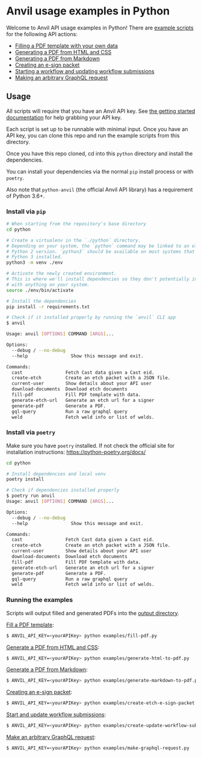# Anvil usage examples in Python

Welcome to Anvil API usage examples in Python! There are [example scripts](examples) for the following API actions:

* [Filling a PDF template with your own data](examples/fill-pdf.py)
* [Generating a PDF from HTML and CSS](examples/generate-html-to-pdf.py)
* [Generating a PDF from Markdown](examples/generate-markdown-to-pdf.py)
* [Creating an e-sign packet](examples/create-etch-e-sign-packet.py)
* [Starting a workflow and updating workflow submissions](examples/create-update-workflow-submission.py)
* [Making an arbitrary GraphQL request](examples/make-graphql-request.py)

## Usage

All scripts will require that you have an Anvil API key.
See [the getting started documentation](https://www.useanvil.com/docs/api/getting-started) for help grabbing your API
key.

Each script is set up to be runnable with minimal input. Once you have an API key, you can clone this repo and run the
example scripts from this directory.

Once you have this repo cloned, cd into this `python` directory and install the dependencies.

You can install your dependencies via the normal `pip` install process or with `poetry`.

Also note that `python-anvil` (the official Anvil API library) has a requirement of Python 3.6+.

### Install via `pip`

```sh
# When starting from the repository's base directory
cd python

# Create a virtualenv in the `./python` directory.
# Depending on your system, the `python` command may be linked to an older
# Python 2 version. `python3` should be available on most systems that have
# Python 3 installed.
python3 -m venv ./env

# Activate the newly created environment.
# This is where we'll install dependencies so they don't potentially interfere
# with anything on your system.
source ./env/bin/activate

# Install the dependencies
pip install -r requirements.txt

# Check if it installed properly by running the `anvil` CLI app
$ anvil

Usage: anvil [OPTIONS] COMMAND [ARGS]...

Options:
  --debug / --no-debug
  --help                Show this message and exit.

Commands:
  cast                Fetch Cast data given a Cast eid.
  create-etch         Create an etch packet with a JSON file.
  current-user        Show details about your API user
  download-documents  Download etch documents
  fill-pdf            Fill PDF template with data.
  generate-etch-url   Generate an etch url for a signer
  generate-pdf        Generate a PDF.
  gql-query           Run a raw graphql query
  weld                Fetch weld info or list of welds.
```

### Install via `poetry`

Make sure you have `poetry` installed. If not check the official site for
installation instructions: https://python-poetry.org/docs/

```sh
cd python

# Install dependencies and local venv
poetry install

# Check if dependencies installed properly
$ poetry run anvil
Usage: anvil [OPTIONS] COMMAND [ARGS]...

Options:
  --debug / --no-debug
  --help                Show this message and exit.

Commands:
  cast                Fetch Cast data given a Cast eid.
  create-etch         Create an etch packet with a JSON file.
  current-user        Show details about your API user
  download-documents  Download etch documents
  fill-pdf            Fill PDF template with data.
  generate-etch-url   Generate an etch url for a signer
  generate-pdf        Generate a PDF.
  gql-query           Run a raw graphql query
  weld                Fetch weld info or list of welds.
```

### Running the examples

Scripts will output filled and generated PDFs into the [output directory](output).

[Fill a PDF template](examples/fill-pdf.py):

```sh
$ ANVIL_API_KEY=<yourAPIKey> python examples/fill-pdf.py
```

[Generate a PDF from HTML and CSS](examples/generate-html-to-pdf.py):

```sh
$ ANVIL_API_KEY=<yourAPIKey> python examples/generate-html-to-pdf.py
```

[Generate a PDF from Markdown](examples/generate-markdown-to-pdf.py):

```sh
$ ANVIL_API_KEY=<yourAPIKey> python examples/generate-markdown-to-pdf.py
```

[Creating an e-sign packet](examples/create-etch-e-sign-packet.py):

```sh
$ ANVIL_API_KEY=<yourAPIKey> python examples/create-etch-e-sign-packet.py <your-real-email@address.com>
```

[Start and update workflow submissions](examples/create-update-workflow-submission.py):

```sh
$ ANVIL_API_KEY=<yourAPIKey> python examples/create-update-workflow-submission.py <your-org-slug>
```

[Make an arbitrary GraphQL request](examples/make-graphql-request.py):

```sh
$ ANVIL_API_KEY=<yourAPIKey> python examples/make-graphql-request.py
```
